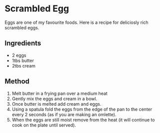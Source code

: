 <html>
	<head>
		<title>Scrambled Egg Recipe</title>
	</head>
	<body>
		<h1>Scrambled Egg</h1>
		<p>Eggs are one of my favourite foods. Here is a recipe for deliciosly rich scrambled eggs.</p>
		<h2>Ingredients</h2>
		<ul>
		<li>2 eggs</li>
		<li>1tbs butter</li>
		<li>2tbs cream</li>
		</ul>
		<h2>Method</h2>
		<ol>
		<li>Melt butter in a frying pan over a medium heat</li>
		<li>Gently mix the eggs and cream in a bowl.</li>
		<li>Once butter is melted add cream and eggs.</li>
		<li>Using a spatula fold the eggs from the edge of the pan to the center every 2 seconds (as if you are making an        omlette).</li>
		<li>When the eggs are still moist remove from the heat (it will continue to cook on the plate until served).</li>
		</ol></body>
	
</html>
